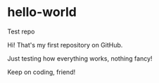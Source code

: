 # hello-world
Test repo

Hi! That's my first repository on GitHub.

Just testing how everything works, nothing fancy! 

Keep on coding, friend!
